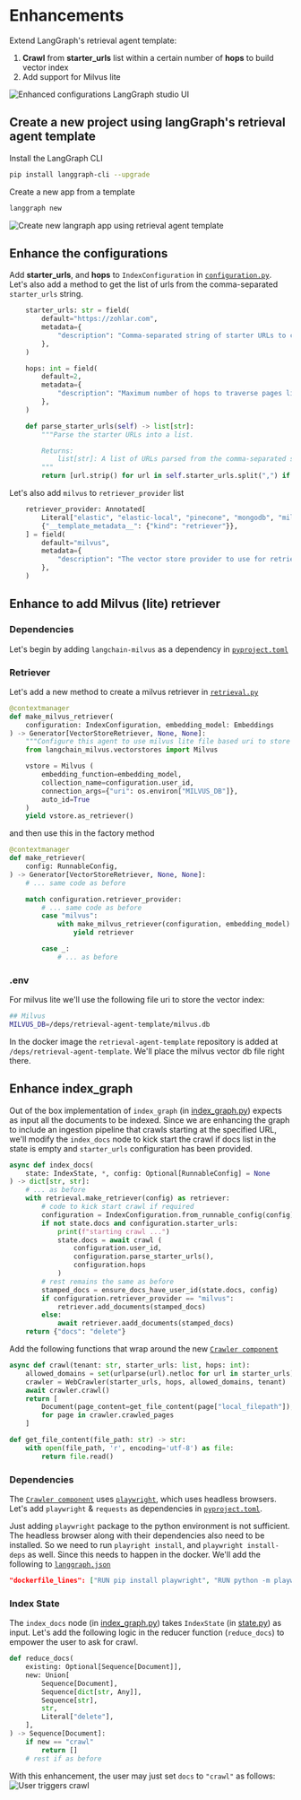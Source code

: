 # Enhancements

Extend LangGraph's retrieval agent template:
1. **Crawl** from **starter_urls** list within a certain number of **hops** to build vector index
2. Add support for Milvus lite

![Enhanced configurations LangGraph studio UI](./static/index_graph_enh.png)


## Create a new project using langGraph's retrieval agent template

Install the LangGraph CLI

```bash
pip install langgraph-cli --upgrade
```

Create a new app from a template
```bash
langgraph new
```
![Create new langraph app using retrieval agent template](./static/create-app-langgraph-template.png)


## Enhance the configurations

Add **starter_urls**, and **hops** to `IndexConfiguration` in [`configuration.py`](./src/retrieval_graph/configuration.py). Let's also add a method to get the list of urls from the comma-separated `starter_urls` string.

```python
    starter_urls: str = field(
        default="https://zohlar.com",
        metadata={
            "description": "Comma-separated string of starter URLs to crawl for indexing web pages."
        },
    )

    hops: int = field(
        default=2,
        metadata={
            "description": "Maximum number of hops to traverse pages linked to the starter URLs."
        },
    )

    def parse_starter_urls(self) -> list[str]:
        """Parse the starter URLs into a list.

        Returns:
            list[str]: A list of URLs parsed from the comma-separated string.
        """
        return [url.strip() for url in self.starter_urls.split(",") if url.strip()]
```

Let's also add `milvus` to `retriever_provider` list

```python
    retriever_provider: Annotated[
        Literal["elastic", "elastic-local", "pinecone", "mongodb", "milvus"],
        {"__template_metadata__": {"kind": "retriever"}},
    ] = field(
        default="milvus",
        metadata={
            "description": "The vector store provider to use for retrieval. Options are 'elastic', 'pinecone', 'mongodb', or, 'milvus'."
        },
    )
```


## Enhance to add Milvus (lite) retriever

### Dependencies

Let's begin by adding `langchain-milvus` as a dependency in [`pyproject.toml`](./pyproject.toml)

### Retriever

Let's add a new method to create a milvus retriever in [`retrieval.py`](./src/retrieval_graph/retrieval.py)

```python
@contextmanager
def make_milvus_retriever(
    configuration: IndexConfiguration, embedding_model: Embeddings
) -> Generator[VectorStoreRetriever, None, None]:
    """Configure this agent to use milvus lite file based uri to store the vector index."""
    from langchain_milvus.vectorstores import Milvus

    vstore = Milvus (
        embedding_function=embedding_model,
        collection_name=configuration.user_id,
        connection_args={"uri": os.environ["MILVUS_DB"]},
        auto_id=True
    )
    yield vstore.as_retriever()
```

and then use this in the factory method

```python
@contextmanager
def make_retriever(
    config: RunnableConfig,
) -> Generator[VectorStoreRetriever, None, None]:
    # ... same code as before

    match configuration.retriever_provider:
        # ... same code as before
        case "milvus":
            with make_milvus_retriever(configuration, embedding_model) as retriever:
                yield retriever

        case _:
            # ... as before
```

### .env

For milvus lite we'll use the following file uri to store the vector index:

```bash
## Milvus
MILVUS_DB=/deps/retrieval-agent-template/milvus.db
```

In the docker image the `retrieval-agent-template` repository is added at `/deps/retrieval-agent-template`. We'll place the milvus vector db file right there.

## Enhance index_graph

Out of the box implementation of `index_graph` (in [index_graph.py](./src/retrieval_graph/index_graph.py)) expects as input all the documents to be indexed. Since we are enhancing the graph to include an ingestion pipeline that crawls starting at the specified URL, we'll modify the `index_docs` node to kick start the crawl if docs list in the state is empty and `starter_urls` configuration has been provided.

```python
async def index_docs(
    state: IndexState, *, config: Optional[RunnableConfig] = None
) -> dict[str, str]:
    # ... as before
    with retrieval.make_retriever(config) as retriever:
        # code to kick start crawl if required
        configuration = IndexConfiguration.from_runnable_config(config)
        if not state.docs and configuration.starter_urls:
            print(f"starting crawl ...")
            state.docs = await crawl (
                configuration.user_id,
                configuration.parse_starter_urls(),
                configuration.hops
            )
        # rest remains the same as before
        stamped_docs = ensure_docs_have_user_id(state.docs, config)
        if configuration.retriever_provider == "milvus":
            retriever.add_documents(stamped_docs)
        else:
            await retriever.aadd_documents(stamped_docs)
    return {"docs": "delete"}
```

Add the following functions that wrap around the new [`Crawler component`](./src/retrieval_graph/index_graph.py)
```python
async def crawl(tenant: str, starter_urls: list, hops: int):
    allowed_domains = set(urlparse(url).netloc for url in starter_urls)
    crawler = WebCrawler(starter_urls, hops, allowed_domains, tenant)
    await crawler.crawl()
    return [
        Document(page_content=get_file_content(page["local_filepath"]), metadata={"url": page["url"]})
        for page in crawler.crawled_pages
    ]

def get_file_content(file_path: str) -> str:
    with open(file_path, 'r', encoding='utf-8') as file:
        return file.read()
```

### Dependencies

The [`Crawler component`](./src/retrieval_graph/index_graph.py) uses [`playwright`](https://playwright.dev/python/), which uses headless browsers. Let's add `playwright` & `requests` as dependencies in [`pyproject.toml`](./pyproject.toml).

Just adding `playwright` package to the python environment is not sufficient. The headless browser along with their dependencies also need to be installed. So we need to run `playright install`, and `playwright install-deps` as well. Since this needs to happen in the docker. We'll add the following to [`langgraph.json`](./langgraph.json)

```json
"dockerfile_lines": ["RUN pip install playwright", "RUN python -m playwright install", "RUN python -m playwright install-deps"],
```

### Index State

The `index_docs` node (in [index_graph.py](./src/retrieval_graph/index_graph.py)) takes `IndexState` (in [state.py](./src/retrieval_graph/state.py)) as input. Let's add the following logic in the reducer function (`reduce_docs`) to empower the user to ask for crawl.

```python
def reduce_docs(
    existing: Optional[Sequence[Document]],
    new: Union[
        Sequence[Document],
        Sequence[dict[str, Any]],
        Sequence[str],
        str,
        Literal["delete"],
    ],
) -> Sequence[Document]:
    if new == "crawl"
        return []
    # rest if as before
```

With this enhancement, the user may just set `docs` to `"crawl"` as follows:
![User triggers crawl](./static/trigger_crawl.png)
